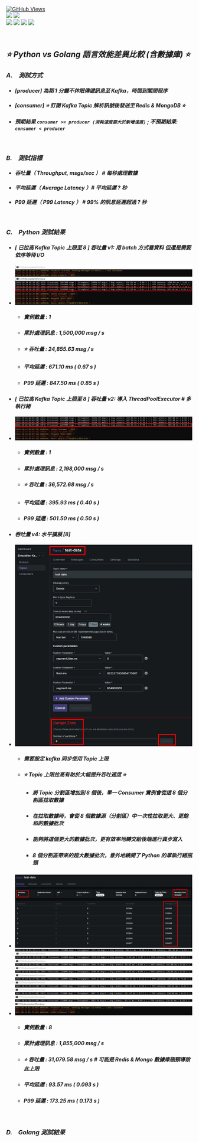 <a href='https://github.com/Junwu0615/Latency-Throughput-Simulation-Test'><img alt='GitHub Views' src='https://views.whatilearened.today/views/github/Junwu0615/Latency-Throughput-Simulation-Test.svg'> <br> 
[![](https://img.shields.io/badge/Language-GO-blue.svg?style=plastic)](https://go.dev/) 
[![](https://img.shields.io/badge/Language-Python_3.12.0-blue.svg?style=plastic)](https://www.python.org/) <br>
[![](https://img.shields.io/badge/Tools-MongoDB-yellow.svg?style=plastic)](https://www.mongodb.com/)
[![](https://img.shields.io/badge/Tools-Redis-yellow.svg?style=plastic)](https://redis.io/)
[![](https://img.shields.io/badge/Tools-Apache_Kafka-yellow.svg?style=plastic)](https://kafka.apache.org/)
[![](https://img.shields.io/badge/Tools-Docker-yellow.svg?style=plastic)](https://www.docker.com/) 

<br>

## *⭐ Python vs Golang 語言效能差異比較 (含數據庫) ⭐*
### *A.　測試方式*
- #### *[producer] 為期 1 分鐘不休眠傳遞訊息至 Kafka，時間到關閉程序*
- #### *[consumer] ⭐ 訂閱 Kafka Topic 解析訊號後發送至 Redis & MongoDB ⭐*
- #### *預期結果 `consumer >= producer (消耗速度要大於新增速度)` ; 不預期結果: `consumer < producer`*

<br>

### *B.　測試指標*
- #### *吞吐量（ Throughput, msgs/sec ） # 每秒處理數據*
- #### *平均延遲（ Average Latency ）# 平均延遲 ? 秒*
- #### *P99 延遲（ P99 Latency ） # 99% 的訊息延遲超過 ? 秒*

<br>

### *C.　Python 測試結果*
- #### *[ 已拉高 Kafka Topic 上限至 8 ] 吞吐量 v1: 用 batch 方式塞資料 但還是需要依序等待 I/O*
- ![JPG](../sample/python_01.jpg)
  - ##### *實例數量 : 1*
  - ##### *累計處理訊息 : 1,500,000 msg / s*
  - ##### *⭐ 吞吐量 :  24,855.63 msg / s*
  - ##### *平均延遲 : 671.10 ms ( 0.67 s )*
  - ##### *P99 延遲 : 847.50 ms ( 0.85 s )*

- #### *[ 已拉高 Kafka Topic 上限至 8 ] 吞吐量 v2: 導入 ThreadPoolExecutor # 多執行緒*
- ![JPG](../sample/python_02.jpg)
  - ##### *實例數量 : 1*
  - ##### *累計處理訊息 : 2,198,000 msg / s*
  - ##### *⭐ 吞吐量 : 36,572.68 msg / s*
  - ##### *平均延遲 : 395.93 ms ( 0.40 s )*
  - ##### *P99 延遲 : 501.50 ms ( 0.50 s )*

[//]: # (- #### *吞吐量 v3: 異步 I/O &#40;Asyncio&#41;*)

[//]: # (- ![JPG]&#40;../sample/python_03.jpg&#41;)

[//]: # (  - ##### *累計處理訊息 : ... msg / s*)

[//]: # (  - ##### *⭐ 吞吐量 : ... msg / s*)

[//]: # (  - ##### *平均延遲 : ... ms &#40; ... s &#41;*)

[//]: # (  - ##### *P99 延遲 : ... ms &#40; ... s &#41;*)

- #### *吞吐量 v4: 水平擴展 [8]*
- ![JPG](../sample/kafka_05.jpg)
  - ##### *需要設定 kafka 同步使用 Topic 上限*
  - ##### *⭐ Topic 上限拉高有助於大幅提升吞吐速度 ⭐*
    - ##### *將 Topic 分割區增加到 8 個後，單一 Consumer 實例會從這 8 個分割區拉取數據*
    - ##### *在拉取數據時，會從 8 個數據源（分割區）中一次性拉取更大、更飽和的數據批次*
    - ##### *能夠將這個更大的數據批次，更有效率地轉交給後端進行異步寫入*
    - ##### *8 個分割區帶來的超大數據批次，意外地繞開了 Python 的單執行緒瓶頸*
- ![JPG](../sample/python_05.jpg)
- ![JPG](../sample/python_06.jpg)
  - ##### *實例數量 : 8*
  - ##### *累計處理訊息 : 1,855,000 msg / s*
  - ##### *⭐ 吞吐量 : 31,079.58 msg / s # 可能是 Redis & Mongo 數據庫瓶頸導致此上限*
  - ##### *平均延遲 : 93.57 ms ( 0.093 s )*
  - ##### *P99 延遲 : 173.25 ms ( 0.173 s )*

<br>

### *D.　Golang 測試結果*

<br>